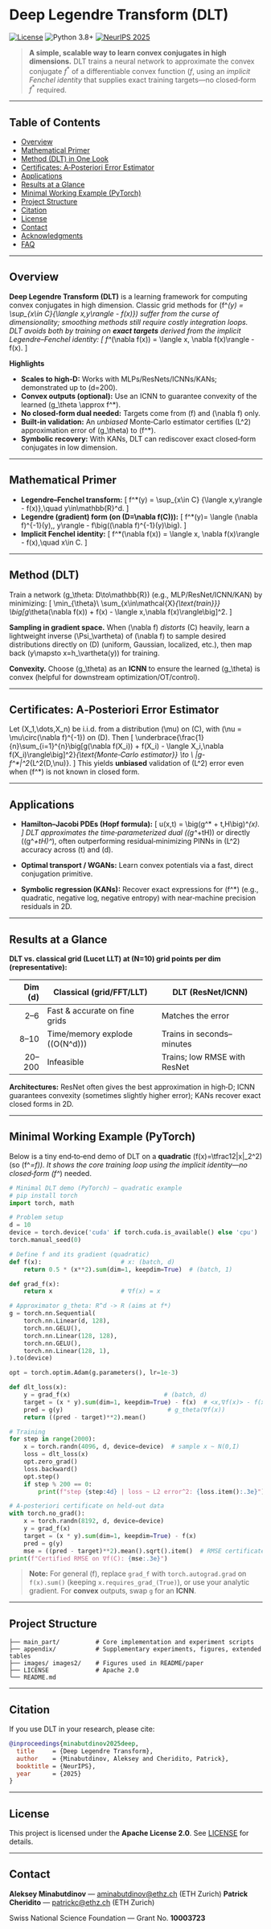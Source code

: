 # Deep Legendre Transform (DLT)

[![License](https://img.shields.io/badge/License-Apache%202.0-blue.svg)](LICENSE)
![Python 3.8+](https://img.shields.io/badge/Python-3.8%2B-blue)
[![NeurIPS 2025](https://img.shields.io/badge/NeurIPS-2025-purple.svg)](https://neurips.cc/)

> **A simple, scalable way to learn convex conjugates in high dimensions.**
> DLT trains a neural network to approximate the convex conjugate $f^*$ of a differentiable convex function $(f$, using an *implicit Fenchel identity* that supplies exact training targets—no closed‑form $f^*$ required.

---

## Table of Contents

* [Overview](#overview)
* [Mathematical Primer](#mathematical-primer)
* [Method (DLT) in One Look](#method-dlt-in-one-look)
* [Certificates: A‑Posteriori Error Estimator](#certificates-a-posteriori-error-estimator)
* [Applications](#applications)
* [Results at a Glance](#results-at-a-glance)
* [Minimal Working Example (PyTorch)](#minimal-working-example-pytorch)
* [Project Structure](#project-structure)
* [Citation](#citation)
* [License](#license)
* [Contact](#contact)
* [Acknowledgments](#acknowledgments)
* [FAQ](#faq)

---

## Overview

**Deep Legendre Transform (DLT)** is a learning framework for computing convex conjugates in high dimension.
Classic grid methods for \(f^*(y) = \sup_{x\in C}{\langle x,y\rangle - f(x)}\) suffer from the curse of dimensionality; smoothing methods still require costly integration loops. DLT avoids both by training on **exact targets** derived from the *implicit* Legendre–Fenchel identity:
\[
f^*(\nabla f(x)) = \langle x, \nabla f(x)\rangle - f(x).
\]

**Highlights**

* **Scales to high‑D:** Works with MLPs/ResNets/ICNNs/KANs; demonstrated up to (d=200).
* **Convex outputs (optional):** Use an ICNN to guarantee convexity of the learned \(g_\theta \approx f^*\).
* **No closed‑form dual needed:** Targets come from (f) and (\nabla f) only.
* **Built‑in validation:** An *unbiased* Monte‑Carlo estimator certifies \(L^2\) approximation error of \(g_\theta\) to \(f^*\).
* **Symbolic recovery:** With KANs, DLT can rediscover exact closed‑form conjugates in low dimension.

---

## Mathematical Primer

* **Legendre–Fenchel transform:**
  \[
  f^*(y) = \sup_{x\in C} {\langle x,y\rangle - f(x)},\quad y\in\mathbb{R}^d.
  \]
* **Legendre (gradient) form (on (D=\nabla f(C))):**
  \[
  f^*(y)= \langle (\nabla f)^{-1}(y),, y\rangle - f\big((\nabla f)^{-1}(y)\big).
  \]
* **Implicit Fenchel identity:**
  \[
  f^*(\nabla f(x)) = \langle x, \nabla f(x)\rangle - f(x),\quad x\in C.
  \]

---

## Method (DLT) 

Train a network (g_\theta: D\to\mathbb{R}) (e.g., MLP/ResNet/ICNN/KAN) by minimizing:
[
\min_{\theta}\ \sum_{x\in\mathcal{X}*{\text{train}}}
\big[g*\theta(\nabla f(x)) + f(x) - \langle x,\nabla f(x)\rangle\big]^2.
]

**Sampling in gradient space.** When \(\nabla f\) *distorts* \(C\) heavily, learn a lightweight inverse \(\Psi_\vartheta\) of \(\nabla f\) to sample desired distributions directly on (D) (uniform, Gaussian, localized, etc.), then map back (y\mapsto x=h_\vartheta(y)) for training.

**Convexity.** Choose \(g_\theta\) as an **ICNN** to ensure the learned \(g_\theta\) is convex (helpful for downstream optimization/OT/control).

---

## Certificates: A‑Posteriori Error Estimator

Let (X_1,\dots,X_n) be i.i.d. from a distribution (\mu) on (C), with (\nu = \mu\circ(\nabla f)^{-1}) on (D). Then
[
\underbrace{\frac{1}{n}\sum_{i=1}^{n}\big[g(\nabla f(X_i)) + f(X_i) - \langle X_i,\nabla f(X_i)\rangle\big]^2}_{\text{Monte‑Carlo estimator}}
\to \ |g-f^*|^2_{L^2(D,\nu)}.
]
This yields **unbiased** validation of (L^2) error even when (f^*) is not known in closed form.

---

## Applications

* **Hamilton–Jacobi PDEs (Hopf formula):**
  [
  u(x,t) = \big(g^* + t,H\big)^*(x).
  ]
  DLT approximates the time‑parameterized dual ((g^*+tH)) or directly ((g^*+tH)^*), often outperforming residual‑minimizing PINNs in (L^2) accuracy across (t) and (d).

* **Optimal transport / WGANs:** Learn convex potentials via a fast, direct conjugation primitive.

* **Symbolic regression (KANs):** Recover exact expressions for (f^*) (e.g., quadratic, negative log, negative entropy) with near‑machine precision residuals in 2D.

---

## Results at a Glance

**DLT vs. classical grid (Lucet LLT) at (N=10) grid points per dim (representative):**

| Dim (d) | Classical (grid/FFT/LLT)       | DLT (ResNet/ICNN)                 |
| ------: | ------------------------------ | --------------------------------- | 
|     2–6 | Fast & accurate on fine grids  | Matches the error                 | 
|    8–10 | Time/memory explode ((O(N^d))) | Trains in seconds–minutes         |
|  20–200 | Infeasible                     | Trains; low RMSE with ResNet      | 


**Architectures:** ResNet often gives the best approximation in high‑D; ICNN guarantees convexity (sometimes slightly higher error); KANs recover exact closed forms in 2D.

---

## Minimal Working Example (PyTorch)

Below is a tiny end‑to‑end demo of DLT on a **quadratic** (f(x)=\tfrac12|x|_2^2) (so (f^*=f)). It shows the core training loop using the implicit identity—no closed‑form (f^*) needed.

```python
# Minimal DLT demo (PyTorch) — quadratic example
# pip install torch
import torch, math

# Problem setup
d = 10
device = torch.device('cuda' if torch.cuda.is_available() else 'cpu')
torch.manual_seed(0)

# Define f and its gradient (quadratic)
def f(x):                      # x: (batch, d)
    return 0.5 * (x**2).sum(dim=1, keepdim=True)  # (batch, 1)

def grad_f(x):
    return x                   # ∇f(x) = x

# Approximator g_theta: R^d -> R (aims at f*)
g = torch.nn.Sequential(
    torch.nn.Linear(d, 128),
    torch.nn.GELU(),
    torch.nn.Linear(128, 128),
    torch.nn.GELU(),
    torch.nn.Linear(128, 1),
).to(device)

opt = torch.optim.Adam(g.parameters(), lr=1e-3)

def dlt_loss(x):
    y = grad_f(x)                          # (batch, d)
    target = (x * y).sum(dim=1, keepdim=True) - f(x)  # <x,∇f(x)> - f(x)
    pred = g(y)                             # g_theta(∇f(x))
    return ((pred - target)**2).mean()

# Training
for step in range(2000):
    x = torch.randn(4096, d, device=device)  # sample x ~ N(0,I)
    loss = dlt_loss(x)
    opt.zero_grad()
    loss.backward()
    opt.step()
    if step % 200 == 0:
        print(f"step {step:4d} | loss ~ L2 error^2: {loss.item():.3e}")

# A‑posteriori certificate on held‑out data
with torch.no_grad():
    x = torch.randn(8192, d, device=device)
    y = grad_f(x)
    target = (x * y).sum(dim=1, keepdim=True) - f(x)
    pred = g(y)
    mse = ((pred - target)**2).mean().sqrt().item()  # RMSE certificate
print(f"Certified RMSE on ∇f(C): {mse:.3e}")
```

> **Note:** For general (f), replace `grad_f` with `torch.autograd.grad` on `f(x).sum()` (keeping `x.requires_grad_(True)`), or use your analytic gradient. For **convex** outputs, swap `g` for an **ICNN**.

---

## Project Structure

```
├── main_part/          # Core implementation and experiment scripts
├── appendix/           # Supplementary experiments, figures, extended tables
├── images/ images2/    # Figures used in README/paper
├── LICENSE             # Apache 2.0
└── README.md
```

---

## Citation

If you use DLT in your research, please cite:

```bibtex
@inproceedings{minabutdinov2025deep,
  title     = {Deep Legendre Transform},
  author    = {Minabutdinov, Aleksey and Cheridito, Patrick},
  booktitle = {NeurIPS},
  year      = {2025}
}
```

---

## License

This project is licensed under the **Apache License 2.0**. See [LICENSE](LICENSE) for details.

---

## Contact

**Aleksey Minabutdinov** — [aminabutdinov@ethz.ch](mailto:aminabutdinov@ethz.ch) (ETH Zurich)
**Patrick Cheridito** — [patrickc@ethz.ch](mailto:patrickc@ethz.ch) (ETH Zurich)

Swiss National Science Foundation — Grant No. **10003723**







